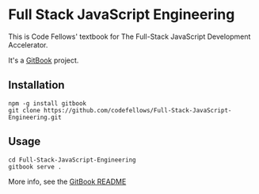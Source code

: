 # Full Stack JavaScript Engineering

This is Code Fellows' textbook for The Full-Stack JavaScript Development
Accelerator.

It's a [GitBook](http://gitbook.io) project.

## Installation

```
npm -g install gitbook
git clone https://github.com/codefellows/Full-Stack-JavaScript-Engineering.git
```

## Usage

```
cd Full-Stack-JavaScript-Engineering
gitbook serve .
```

More info, see the [GitBook README](https://github.com/GitbookIO/gitbook/blob/master/README.md)
